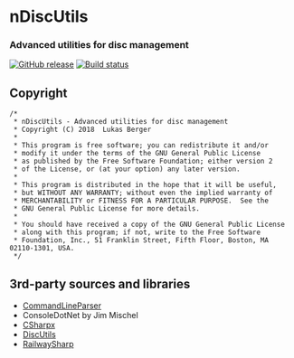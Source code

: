# nDiscUtils
### Advanced utilities for disc management

[![GitHub release](https://img.shields.io/github/release/Lukas0610/ndiscutils.svg)](https://github.com/Lukas0610/ndiscutils/releases/latest)
[![Build status](https://ci.appveyor.com/api/projects/status/u53d9le04s3srby1?svg=true)](https://ci.appveyor.com/project/Lukas0610/ndiscutils)

## Copyright

	/*
	 * nDiscUtils - Advanced utilities for disc management
	 * Copyright (C) 2018  Lukas Berger
	 *
	 * This program is free software; you can redistribute it and/or
	 * modify it under the terms of the GNU General Public License
	 * as published by the Free Software Foundation; either version 2
	 * of the License, or (at your option) any later version.
	 *
	 * This program is distributed in the hope that it will be useful,
	 * but WITHOUT ANY WARRANTY; without even the implied warranty of
	 * MERCHANTABILITY or FITNESS FOR A PARTICULAR PURPOSE.  See the
	 * GNU General Public License for more details.
	 *
	 * You should have received a copy of the GNU General Public License
	 * along with this program; if not, write to the Free Software
	 * Foundation, Inc., 51 Franklin Street, Fifth Floor, Boston, MA  02110-1301, USA.
	 */


## 3rd-party sources and libraries
 * [CommandLineParser](https://github.com/commandlineparser/commandline)
 * ConsoleDotNet by Jim Mischel
 * [CSharpx](https://github.com/gsscoder/CSharpx)
 * [DiscUtils](https://github.com/DiscUtils/DiscUtils)
 * [RailwaySharp](https://github.com/gsscoder/railwaysharp)
